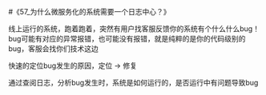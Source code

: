 #《57_为什么微服务化的系统需要一个日志中心？》

线上运行的系统，跑着跑着，突然有用户找客服反馈你的系统有个什么什么bug！bug可能有对应的异常报错，也可能没有报错，就是纯粹的是你的代码级别的bug，客服会找你们技术这边

快速的定位bug发生的原因，定位 -> 修复

通过查阅日志，分析bug发生时，系统是如何运行的，是否运行中有问题导致bug

